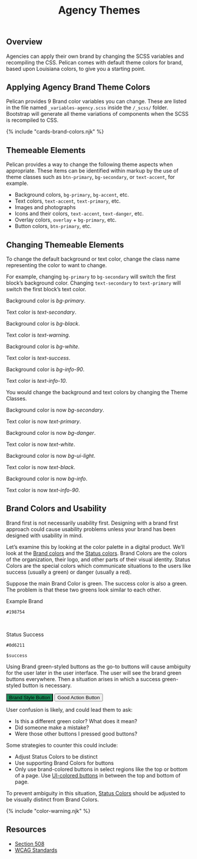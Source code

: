 ﻿---
title: Agency Themes
summary: Agencies have opportunity to reflect their own brand using Pelican.
tags: color, agency, brand
layout: guide
eleventyNavigation:
  key: Agency Themes
  parent: Foundation
  order: 4
  excerpt: Agencies have opportunity to reflect their own brand using Pelican.
  img: /img/illustrations/illus-agency-theme.svg
---

## Overview

Agencies can apply their own brand by changing the SCSS variables and recompiling the CSS. Pelican comes with default theme colors for brand, based upon Louisiana colors, to give you a starting point.

## Applying Agency Brand Theme Colors

Pelican provides 9 Brand color variables you can change. These are listed in the file named `_variables-agency.scss` inside the `/_scss/` folder. Bootstrap will generate all theme variations of components when the SCSS is recompiled to CSS.

{% include "cards-brand-colors.njk" %}

## Themeable Elements

Pelican provides a way to change the following theme aspects when appropriate. These items can be identified within markup by the use of theme classes such as `btn-primary`, `bg-secondary`, or `text-accent`, for example.

- Background colors, `bg-primary`, `bg-accent`, etc.
- Text colors, `text-accent`, `text-primary`, etc.
- Images and photographs
- Icons and their colors, `text-accent`, `text-danger`, etc.
- Overlay colors, `overlay` + `bg-primary`, etc.
- Button colors, `btn-primary`, etc.

## Changing Themeable Elements

To change the default background or text color, change the class name representing the color to want to change.

For example, changing `bg-primary` to `bg-secondary` will switch the first block’s background color. Changing `text-secondary` to `text-primary` will switch the first block’s text color.

<div class="px-4 mb-5">
    <div class="row">
        <div class="col-12 col-md-6 col-xl-3">
            <div class="p-8 rounded-lg bg-primary text-secondary">
                <p class="mb">Background color is <em>bg-primary</em>.</p>
                <p class="mb-0">Text color is <em>text-secondary</em>.</p>
            </div>
        </div>
        <div class="col-12 col-md-6 col-xl-3">
            <div class="p-8 rounded-lg bg-black text-warning">
                <p class="mb">Background color is <em>bg-black</em>.</p>
                <p class="mb-0">Text color is <em>text-warning</em>.</p>
            </div>
        </div>
        <div class="col-12 col-md-6 col-xl-3">
            <div class="p-8 rounded-lg bg-white text-success">
                <p class="mb">Background color is <em>bg-white</em>.</p>
                <p class="mb-0">Text color is <em>text-success</em>.</p>
            </div>
        </div>
        <div class="col-12 col-md-6 col-xl-3">
            <div class="p-8 rounded-lg bg-info-90 text-info-10">
                <p class="mb">Background color is <em>bg-info-90</em>.</p>
                <p class="mb-0">Text color is <em>text-info-10</em>.</p>
            </div>
        </div>
    </div>
</div>

You would change the background and text colors by changing the Theme Classes.

<div class="px-4 mb-4">
    <div class="row">
        <div class="col-12 col-md-6 col-xl-3">
            <div class="p-8 rounded-lg bg-secondary text-primary">
                <p class="">Background color is now <em>bg-secondary</em>.</p>
                <p class="mb-0">Text color is now <em>text-primary</em>.</p>
            </div>
        </div>
        <div class="col-12 col-md-6 col-xl-3">
            <div class="p-8 rounded-lg bg-danger text-white">
                <p class="">Background color is now <em>bg-danger</em>.</p>
                <p class="mb-0">Text color is now <em>text-white</em>.</p>
            </div>
        </div>
        <div class="col-12 col-md-6 col-xl-3">
            <div class="p-8 rounded-lg bg-ui-light text-black">
                <p class="">Background color is now <em>bg-ui-light</em>.</p>
                <p class="mb-0">Text color is now <em>text-black</em>.</p>
            </div>
        </div>
        <div class="col-12 col-md-6 col-xl-3">
            <div class="p-8 rounded-lg bg-info text-info-10">
                <p class="">Background color is now <em>bg-info</em>.</p>
                <p class="mb-0">Text color is now <em>text-info-90</em>.</p>
            </div>
        </div>
    </div>
</div>

## Brand Colors and Usability

Brand first is not necessarily usability first. Designing with a brand first approach could cause usability problems unless your brand has been designed with usability in mind.

Let’s examine this by looking at the color palette in a digital product. We’ll look at the [Brand colors](/foundation/brand-colors) and the [Status colors](/foundation/status-colors). Brand Colors are the colors of the organization, their logo, and other parts of their visual identity. Status Colors are the special colors which communicate situations to the users like success (usually a green) or danger (usually a red).

Suppose the main Brand Color is green. The success color is also a green. The problem is that these two greens look similar to each other.

<div class="row mb-12">
    <div class="col-md-6 col-xl-3">
        <div class="card border-0 mb-4">
            <div class="py-20 rounded-top" style="background-color: #198754;"></div>
            <div class="card-body">
                <p class="mb-0 font-weight-bold">Example Brand</p>
                <p class="mb-0"><code>#198754</code></p>
                <p class="mb-0">&nbsp;</p>
            </div>
        </div>
    </div>
    <div class="col-md-6 col-xl-3">
        <div class="card border-0 mb-4">
            <div class="py-20 bg-success rounded-top"></div>
            <div class="card-body">
                <p class="mb-0 font-weight-bold">Status Success</p>
                <p class="mb-0"><code>#0d6211</code></p>
                <p class="mb-0"><code>$success</code></p>
            </div>
        </div>
    </div>
</div>

Using Brand green-styled buttons as the go-to buttons will cause ambiguity for the user later in the user interface. The user will see the brand green buttons everywhere. Then a situation arises in which a success green-styled button is necessary.

<div class="px-4 mb-5">
    <div class="row">
        <div class="col-12 ">
            <button type="button" class="btn btn-accent" style="background:#198754">Brand Style Button</button>
            <button type="button" class="btn btn-success">Good Action Button</button>
        </div>
    </div>
</div>

User confusion is likely, and could lead them to ask:

- Is this a different green color? What does it mean?
- Did someone make a mistake?
- Were those other buttons I pressed good buttons?

Some strategies to counter this could include:

- Adjust Status Colors to be distinct
- Use supporting Brand Colors for buttons
- Only use brand-colored buttons in select regions like the top or bottom of a page. Use [UI-colored buttons](/foundation/ui-colors/#ui-vs-ui-blue) in between the top and bottom of page.

To prevent ambiguity in this situation, [Status Colors](/foundation/status-colors/) should be adjusted to be visually distinct from Brand Colors.

{% include "color-warning.njk" %}

## Resources

- <a href="https://www.section508.gov/" target="_blank">Section 508</a>
- <a href="https://www.w3.org/TR/WCAG21/" target="_blank">WCAG Standards</a>
